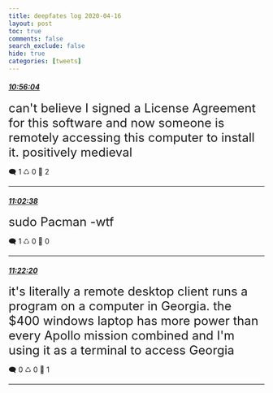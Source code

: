 ```yaml
---
title: deepfates log 2020-04-16
layout: post
toc: true
comments: false
search_exclude: false
hide: true
categories: [tweets]
---
```



#### <a href = "https://twitter.com/deepfates/status/1250830329352347649">*10:56:04*</a>

<font size="5">can't believe I signed a License Agreement for this software and now someone is remotely accessing this computer to install it. positively medieval</font>



🗨️ 1 ♺ 0 🤍  2   

---
    
#### <a href = "https://twitter.com/deepfates/status/1250831979920019458">*11:02:38*</a>

<font size="5">sudo Pacman -wtf</font>



🗨️ 1 ♺ 0 🤍  0   

---
    
#### <a href = "https://twitter.com/deepfates/status/1250836941664215041">*11:22:20*</a>

<font size="5">it's literally a remote desktop client runs a program on a computer in Georgia. the $400 windows laptop has more power than every Apollo mission combined and I'm using it as a terminal to access Georgia</font>



🗨️ 0 ♺ 0 🤍  1   

---
    
            

